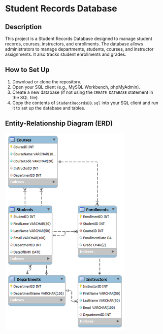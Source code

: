 # Student Records Database

## Description
This project is a Student Records Database designed to manage student records, courses, instructors, and enrollments. The database allows administrators to manage departments, students, courses, and instructor assignments. It also tracks student enrollments and grades.

## How to Set Up
1. Download or clone the repository.
2. Open your SQL client (e.g., MySQL Workbench, phpMyAdmin).
3. Create a new database (if not using the `CREATE DATABASE` statement in the SQL file).
4. Copy the contents of `StudentRecordsDB.sql` into your SQL client and run it to set up the database and tables.

## Entity-Relationship Diagram (ERD)
![ERD Image](ERD.png)  <!-- OR provide a link to your ERD file -->
